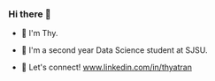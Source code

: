 ### Hi there 👋

- 🎀 I'm Thy.
  
- 🌷 I'm a second year Data Science student at SJSU.

<!-- - 🔭 I’m currently working on The Odin Project

- 🌱 I’m currently learning HTML,CSS,JavaScript,Java 

- 📫 How to reach me: thyatran0113@gmail.com -->

- 🍓 Let's connect! www.linkedin.com/in/thyatran

<!--- 🦖 My interests: Web development, Digital art, Design

 🌱 I’m currently learning HTML/CSS and JavaScript.

🦖 On the look out for internship opportunities.🦖

✨ My interests:
* Web development
* Digital art
* Design
* Gaming

💬 Since you're here let's connect! www.linkedin.com/in/thyatran

🏚️ Check out my portfolio website: (working on update)
[my portfolio <3](https://thyatran.github.io/my-portfolio/)

📫 thyatran0113@gmail.com

🐢 Self-reminder: taking it slow -->
<!--
**thyatran/thyatran** is a ✨ _special_ ✨ repository because its `README.md` (this file) appears on your GitHub profile.

Here are some ideas to get you started:

- 🔭 I’m currently working on ...
- 🌱 I’m currently learning ...
- 👯 I’m looking to collaborate on ...
- 🤔 I’m looking for help with ...
- 💬 Ask me about ...
- 📫 How to reach me: ...
- 😄 Pronouns: ...
- ⚡ Fun fact: ...
-->


